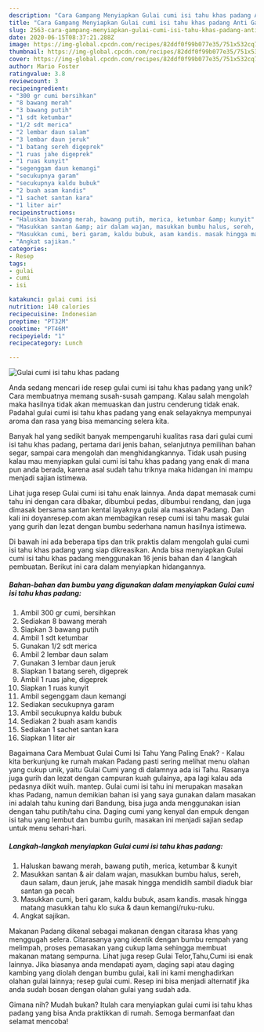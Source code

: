 ```yaml
---
description: "Cara Gampang Menyiapkan Gulai cumi isi tahu khas padang Anti Gagal"
title: "Cara Gampang Menyiapkan Gulai cumi isi tahu khas padang Anti Gagal"
slug: 2563-cara-gampang-menyiapkan-gulai-cumi-isi-tahu-khas-padang-anti-gagal
date: 2020-06-15T08:37:21.288Z
image: https://img-global.cpcdn.com/recipes/82ddf0f99b077e35/751x532cq70/gulai-cumi-isi-tahu-khas-padang-foto-resep-utama.jpg
thumbnail: https://img-global.cpcdn.com/recipes/82ddf0f99b077e35/751x532cq70/gulai-cumi-isi-tahu-khas-padang-foto-resep-utama.jpg
cover: https://img-global.cpcdn.com/recipes/82ddf0f99b077e35/751x532cq70/gulai-cumi-isi-tahu-khas-padang-foto-resep-utama.jpg
author: Mario Foster
ratingvalue: 3.8
reviewcount: 3
recipeingredient:
- "300 gr cumi bersihkan"
- "8 bawang merah"
- "3 bawang putih"
- "1 sdt ketumbar"
- "1/2 sdt merica"
- "2 lembar daun salam"
- "3 lembar daun jeruk"
- "1 batang sereh digeprek"
- "1 ruas jahe digeprek"
- "1 ruas kunyit"
- "segenggam daun kemangi"
- "secukupnya garam"
- "secukupnya kaldu bubuk"
- "2 buah asam kandis"
- "1 sachet santan kara"
- "1 liter air"
recipeinstructions:
- "Haluskan bawang merah, bawang putih, merica, ketumbar &amp; kunyit"
- "Masukkan santan &amp; air dalam wajan, masukkan bumbu halus, sereh, daun salam, daun jeruk, jahe masak hingga mendidih sambil diaduk biar santan ga pecah"
- "Masukkan cumi, beri garam, kaldu bubuk, asam kandis. masak hingga matang masukkan tahu klo suka &amp; daun kemangi/ruku-ruku."
- "Angkat sajikan."
categories:
- Resep
tags:
- gulai
- cumi
- isi

katakunci: gulai cumi isi 
nutrition: 140 calories
recipecuisine: Indonesian
preptime: "PT32M"
cooktime: "PT46M"
recipeyield: "1"
recipecategory: Lunch

---
```



![Gulai cumi isi tahu khas padang](https://img-global.cpcdn.com/recipes/82ddf0f99b077e35/751x532cq70/gulai-cumi-isi-tahu-khas-padang-foto-resep-utama.jpg)

Anda sedang mencari ide resep gulai cumi isi tahu khas padang yang unik? Cara membuatnya memang susah-susah gampang. Kalau salah mengolah maka hasilnya tidak akan memuaskan dan justru cenderung tidak enak. Padahal gulai cumi isi tahu khas padang yang enak selayaknya mempunyai aroma dan rasa yang bisa memancing selera kita.

Banyak hal yang sedikit banyak mempengaruhi kualitas rasa dari gulai cumi isi tahu khas padang, pertama dari jenis bahan, selanjutnya pemilihan bahan segar, sampai cara mengolah dan menghidangkannya. Tidak usah pusing kalau mau menyiapkan gulai cumi isi tahu khas padang yang enak di mana pun anda berada, karena asal sudah tahu triknya maka hidangan ini mampu menjadi sajian istimewa.

Lihat juga resep Gulai cumi isi tahu enak lainnya. Anda dapat memasak cumi tahu ini dengan cara dibakar, dibumbui pedas, dibumbui rendang, dan juga dimasak bersama santan kental layaknya gulai ala masakan Padang. Dan kali ini doyanresep.com akan membagikan resep cumi isi tahu masak gulai yang gurih dan lezat dengan bumbu sederhana namun hasilnya istimewa.


Di bawah ini ada beberapa tips dan trik praktis dalam mengolah gulai cumi isi tahu khas padang yang siap dikreasikan. Anda bisa menyiapkan Gulai cumi isi tahu khas padang menggunakan 16 jenis bahan dan 4 langkah pembuatan. Berikut ini cara dalam menyiapkan hidangannya.

<!--inarticleads1-->

##### Bahan-bahan dan bumbu yang digunakan dalam menyiapkan Gulai cumi isi tahu khas padang:

1. Ambil 300 gr cumi, bersihkan
1. Sediakan 8 bawang merah
1. Siapkan 3 bawang putih
1. Ambil 1 sdt ketumbar
1. Gunakan 1/2 sdt merica
1. Ambil 2 lembar daun salam
1. Gunakan 3 lembar daun jeruk
1. Siapkan 1 batang sereh, digeprek
1. Ambil 1 ruas jahe, digeprek
1. Siapkan 1 ruas kunyit
1. Ambil segenggam daun kemangi
1. Sediakan secukupnya garam
1. Ambil secukupnya kaldu bubuk
1. Sediakan 2 buah asam kandis
1. Sediakan 1 sachet santan kara
1. Siapkan 1 liter air


Bagaimana Cara Membuat Gulai Cumi Isi Tahu Yang Paling Enak? - Kalau kita berkunjung ke rumah makan Padang pasti sering melihat menu olahan yang cukup unik, yaitu Gulai Cumi yang di dalamnya ada isi Tahu. Rasanya juga gurih dan lezat dengan campuran kuah gulainya, apa lagi kalau ada pedasnya dikit wuih. mantep. Gulai cumi isi tahu ini merupakan masakan khas Padang, namun demikian bahan isi yang saya gunakan dalam masakan ini adalah tahu kuning dari Bandung, bisa juga anda menggunakan isian dengan tahu putih/tahu cina. Daging cumi yang kenyal dan empuk dengan isi tahu yang lembut dan bumbu gurih, masakan ini menjadi sajian sedap untuk menu sehari-hari. 

<!--inarticleads2-->

##### Langkah-langkah menyiapkan Gulai cumi isi tahu khas padang:

1. Haluskan bawang merah, bawang putih, merica, ketumbar &amp; kunyit
1. Masukkan santan &amp; air dalam wajan, masukkan bumbu halus, sereh, daun salam, daun jeruk, jahe masak hingga mendidih sambil diaduk biar santan ga pecah
1. Masukkan cumi, beri garam, kaldu bubuk, asam kandis. masak hingga matang masukkan tahu klo suka &amp; daun kemangi/ruku-ruku.
1. Angkat sajikan.


Makanan Padang dikenal sebagai makanan dengan citarasa khas yang menggugah selera. Citarasanya yang identik dengan bumbu rempah yang melimpah, proses pemasakan yang cukup lama sehingga membuat makanan matang sempurna. Lihat juga resep Gulai Telor,Tahu,Cumi isi enak lainnya. Jika biasanya anda mendapati ayam, daging sapi atau daging kambing yang diolah dengan bumbu gulai, kali ini kami menghadirkan olahan gulai lainnya; resep gulai cumi. Resep ini bisa menjadi alternatif jika anda sudah bosan dengan olahan gulai yang sudah ada. 

Gimana nih? Mudah bukan? Itulah cara menyiapkan gulai cumi isi tahu khas padang yang bisa Anda praktikkan di rumah. Semoga bermanfaat dan selamat mencoba!
